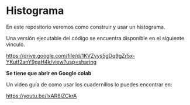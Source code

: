 # Histograma
En este repositorio veremos como construir y usar un histograma.

Una versión ejecutable del código se encuentra disponible en el siguiente vinculo.

https://drive.google.com/file/d/1KVZvys5gDq9gZr5x-YKutf2anY9gaH4k/view?usp=sharing


**Se tiene que abrir en Google colab**

Un video guía de como usar los cuadernillos lo puedes encontrar en:

https://youtu.be/IxAR8lZCkrA
